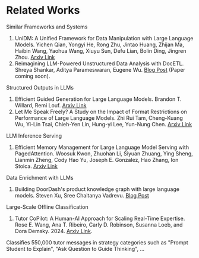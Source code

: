 # Related Works

Similar Frameworks and Systems
1. UniDM: A Unified Framework for Data Manipulation with Large Language Models. Yichen Qian, Yongyi He, Rong Zhu, Jintao Huang, Zhijan Ma, Haibin Wang, Yaohua Wang, Xiuyu Sun, Defu Lian, Bolin Ding, Jingren Zhou. [Arxiv Link](https://arxiv.org/abs/2405.06510)
2. Reimagining LLM-Powered Unstructured Data Analysis with DocETL. Shreya Shankar, Aditya Parameswaran, Eugene Wu. [Blog Post](https://data-people-group.github.io/blogs/2024/09/24/docetl/) (Paper coming soon).

Structured Outputs in LLMs
1. Efficient Guided Generation for Large Language Models. Brandon T. Willard, Remi Louf. [Arxiv Link](https://arxiv.org/abs/2307.09702)
2. Let Me Speak Freely? A Study on the Impact of Format Restrictions on Performance of Large Language Models. Zhi Rui Tam, Cheng-Kuang Wu, Yi-Lin Tsai, Chieh-Yen Lin, Hung-yi Lee, Yun-Nung Chen. [Arxiv Link](https://arxiv.org/abs/2408.02442)

LLM Inference Serving
1. Efficient Memory Management for Large Language Model Serving with PagedAttention. Woosuk Kwon, Zhuohan Li, Siyuan Zhuang, Ying Sheng, Lianmin Zheng, Cody Hao Yu, Joseph E. Gonzalez, Hao Zhang, Ion Stoica. [Arxiv Link](https://arxiv.org/abs/2309.06180)

Data Enrichment with LLMs
1. Building DoorDash's product knowledge graph with large language models. Steven Xu, Sree Chaitanya Vadrevu. [Blog Post](https://careers.doordash.com/blog/building-doordashs-product-knowledge-graph-with-large-language-models/)

Large-Scale Offline Classification
1. Tutor CoPilot: A Human-AI Approach for Scaling Real-Time Expertise. Rose E. Wang, Ana T. Ribeiro, Carly D. Robinson, Susanna Loeb, and Dora Demsky. 2024. [Arxiv Link](https://arxiv.org/pdf/2410.03017).

Classifies 550,000 tutor messages in strategy categories such as "Prompt Student to Explain", "Ask Question to Guide Thinking", ...
